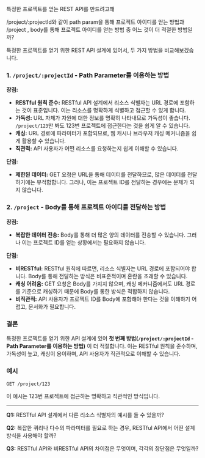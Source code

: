 특정한 프로젝트를 얻는 REST API를 만드려고해

/project/:projectId와 같이 path param을 통해 프로젝트 아이디를 얻는 방법과 /project , body를 통해 프로젝트 아이디를 얻는 방법 중 어느 것이 더 적절한 방법일까?

특정한 프로젝트를 얻기 위한 REST API 설계에 있어서, 두 가지 방법을 비교해보겠습니다.

### 1. `/project/:projectId` - Path Parameter를 이용하는 방법

**장점:**
- **RESTful 원칙 준수:** RESTful API 설계에서 리소스 식별자는 URL 경로에 포함하는 것이 표준입니다. 이는 리소스를 명확하게 식별하고 접근할 수 있게 합니다.
- **가독성:** URL 자체가 자원에 대한 정보를 명확히 나타내므로 가독성이 좋습니다. `/project/123`만 봐도 123번 프로젝트에 접근한다는 것을 쉽게 알 수 있습니다.
- **캐싱:** URL 경로에 파라미터가 포함되므로, 웹 캐시나 브라우저 캐싱 메커니즘을 쉽게 활용할 수 있습니다.
- **직관적:** API 사용자가 어떤 리소스를 요청하는지 쉽게 이해할 수 있습니다.

**단점:**
- **제한된 데이터:** GET 요청은 URL을 통해 데이터를 전달하므로, 많은 데이터를 전달하기에는 부적합합니다. 그러나, 이는 프로젝트 ID를 전달하는 경우에는 문제가 되지 않습니다.

### 2. `/project` - Body를 통해 프로젝트 아이디를 전달하는 방법

**장점:**
- **복잡한 데이터 전송:** Body를 통해 더 많은 양의 데이터를 전송할 수 있습니다. 그러나 이는 프로젝트 ID를 얻는 상황에서는 필요하지 않습니다.

**단점:**
- **비RESTful:** RESTful 원칙에 따르면, 리소스 식별자는 URL 경로에 포함되어야 합니다. Body를 통해 전달하는 방식은 비표준적이며 혼란을 초래할 수 있습니다.
- **캐싱 어려움:** GET 요청은 Body를 가지지 않으며, 캐싱 메커니즘에서도 URL 경로를 기준으로 캐싱하기 때문에 Body를 통한 방식은 적합하지 않습니다.
- **비직관적:** API 사용자가 프로젝트 ID를 Body에 포함해야 한다는 것을 이해하기 어렵고, 문서화가 필요합니다.

### 결론

특정한 프로젝트를 얻기 위한 API 설계에 있어 **첫 번째 방법(`/project/:projectId` - Path Parameter를 이용하는 방법)** 이 더 적절합니다. 이는 RESTful 원칙을 준수하며, 가독성이 높고, 캐싱이 용이하며, API 사용자가 직관적으로 이해할 수 있습니다.

### 예시
```http
GET /project/123
```

이 예시는 123번 프로젝트에 접근하는 명확하고 직관적인 방식입니다.

---

**Q1:** RESTful API 설계에서 다른 리소스 식별자의 예시를 들 수 있을까?

**Q2:** 복잡한 쿼리나 다수의 파라미터를 필요로 하는 경우, RESTful API에서 어떤 설계 방식을 사용해야 할까?

**Q3:** RESTful API와 비RESTful API의 차이점은 무엇이며, 각각의 장단점은 무엇일까?